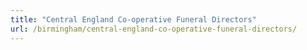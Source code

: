 ```yaml
---
title: "Central England Co-operative Funeral Directors"
url: /birmingham/central-england-co-operative-funeral-directors/
---
```

